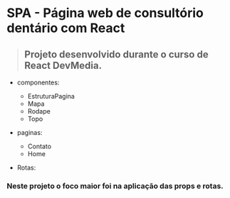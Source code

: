 # SPA - Página web de consultório dentário com React
>## Projeto desenvolvido durante o curso de React DevMedia.

- componentes:
    - EstruturaPagina
    - Mapa
    - Rodape
    - Topo

- paginas:
    - Contato
    - Home

- Rotas:

### Neste projeto o foco maior foi na aplicação das props e rotas.




